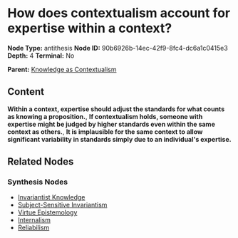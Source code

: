 # How does contextualism account for expertise within a context?

**Node Type:** antithesis
**Node ID:** 90b6926b-14ec-42f9-8fc4-dc6a1c0415e3
**Depth:** 4
**Terminal:** No

**Parent:** [Knowledge as Contextualism](knowledge-as-contextualism-synthesis-a0c821ad-5e81-4523-b2aa-733ce2bea431.md)

## Content

**Within a context, expertise should adjust the standards for what counts as knowing a proposition.**, **If contextualism holds, someone with expertise might be judged by higher standards even within the same context as others.**, **It is implausible for the same context to allow significant variability in standards simply due to an individual's expertise.**

## Related Nodes

### Synthesis Nodes

- [Invariantist Knowledge](invariantist-knowledge-synthesis-12c475cb-3250-493b-9cfa-00f22bf2e340.md)
- [Subject-Sensitive Invariantism](subject-sensitive-invariantism-synthesis-6394c895-c681-4968-b74d-19a97c862be9.md)
- [Virtue Epistemology](virtue-epistemology-synthesis-b1502487-20a6-4954-b32c-4128b8a49a41.md)
- [Internalism](internalism-synthesis-49b6d535-803b-4e78-98a7-f2e345b5fe20.md)
- [Reliabilism](reliabilism-synthesis-0747f471-bbfd-4de3-b0ab-e48fd5749030.md)
